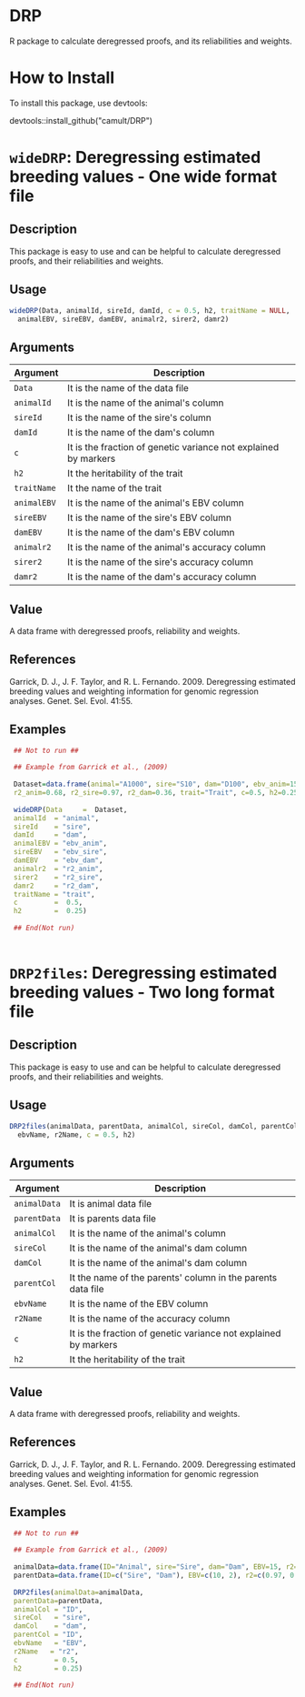 # DRP

R package to calculate deregressed proofs, and its reliabilities and weights.


# How to Install

To install this package, use devtools:

devtools::install_github("camult/DRP")


# `wideDRP`: Deregressing estimated breeding values - One wide format file

## Description


 This package is easy to use and can be helpful to calculate deregressed proofs,
 and their reliabilities and weights.


## Usage

```r
wideDRP(Data, animalId, sireId, damId, c = 0.5, h2, traitName = NULL,
  animalEBV, sireEBV, damEBV, animalr2, sirer2, damr2)
```


## Arguments

Argument      |Description
------------- |----------------
```Data```     |     It is the name of the data file
```animalId```     |     It is the name of the animal's column
```sireId```     |     It is the name of the sire's column
```damId```     |     It is the name of the dam's column
```c```     |     It is the fraction of genetic variance not explained by markers
```h2```     |     It the heritability of the trait
```traitName```     |     It the name of the trait
```animalEBV```     |     It is the name of the animal's EBV column
```sireEBV```     |     It is the name of the sire's EBV column
```damEBV```     |     It is the name of the dam's EBV column
```animalr2```     |     It is the name of the animal's accuracy column
```sirer2```     |     It is the name of the sire's accuracy column
```damr2```     |     It is the name of the dam's accuracy column

## Value


 A data frame with deregressed proofs, reliability and weights.


## References


 Garrick, D. J., J. F. Taylor, and R. L. Fernando. 2009.
 Deregressing estimated breeding values and weighting information
 for genomic regression analyses. Genet. Sel. Evol. 41:55.


## Examples

```r 
 ## Not to run ##
 
 ## Example from Garrick et al., (2009)
 
 Dataset=data.frame(animal="A1000", sire="S10", dam="D100", ebv_anim=15, ebv_sire=10, ebv_dam=2,
 r2_anim=0.68, r2_sire=0.97, r2_dam=0.36, trait="Trait", c=0.5, h2=0.25)
 
 wideDRP(Data     =  Dataset,
 animalId  = "animal",
 sireId    = "sire",
 damId     = "dam",
 animalEBV = "ebv_anim",
 sireEBV   = "ebv_sire",
 damEBV    = "ebv_dam",
 animalr2  = "r2_anim",
 sirer2    = "r2_sire",
 damr2     = "r2_dam",
 traitName = "trait",
 c         =  0.5,
 h2        =  0.25)
 
 ## End(Not run)
 
 ``` 

# `DRP2files`: Deregressing estimated breeding values - Two long format file

## Description


 This package is easy to use and can be helpful to calculate deregressed proofs,
 and their reliabilities and weights.


## Usage

```r
DRP2files(animalData, parentData, animalCol, sireCol, damCol, parentCol,
  ebvName, r2Name, c = 0.5, h2)
```


## Arguments

Argument      |Description
------------- |----------------
```animalData```     |     It is animal data file
```parentData```     |     It is parents data file
```animalCol```     |     It is the name of the animal's column
```sireCol```     |     It is the name of the animal's dam column
```damCol```     |     It is the name of the animal's dam column
```parentCol```     |     It the name of the parents' column in the parents data file
```ebvName```     |     It is the name of the EBV column
```r2Name```     |     It is the name of the accuracy column
```c```     |     It is the fraction of genetic variance not explained by markers
```h2```     |     It the heritability of the trait

## Value


 A data frame with deregressed proofs, reliability and weights.


## References


 Garrick, D. J., J. F. Taylor, and R. L. Fernando. 2009.
 Deregressing estimated breeding values and weighting information
 for genomic regression analyses. Genet. Sel. Evol. 41:55.


## Examples

```r 
 ## Not to run ##
 
 ## Example from Garrick et al., (2009)
 
 animalData=data.frame(ID="Animal", sire="Sire", dam="Dam", EBV=15, r2=0.68)
 parentData=data.frame(ID=c("Sire", "Dam"), EBV=c(10, 2), r2=c(0.97, 0.36))
 
 DRP2files(animalData=animalData,
 parentData=parentData,
 animalCol = "ID",
 sireCol   = "sire",
 damCol    = "dam",
 parentCol = "ID",
 ebvName   = "EBV",
 r2Name   = "r2",
 c         = 0.5,
 h2        = 0.25)
 
 ## End(Not run)
 
 ``` 

